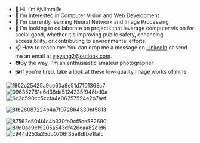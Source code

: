 - 👋 Hi, I’m @Jimmi1e
- 👀 I’m interested in Computer Vision and Web Development
- 🌱 I’m currently learning Neural Network and Image Processing
- 💞️ I’m looking to collaborate on projects that leverage computer vision for social good, whether it's improving public safety, enhancing accessibility, or contributing to environmental efforts.
- 📫 How to reach me: You can drop me a message on [LinkedIn](www.linkedin.com/in/jiaxi-yang-8249aa291) or send me an email at yjxyang2@outlook.com.
- 📷By the way, I'm an enthusiastic amateur photographer
- 🖼️If you're tired, take a look at these low-quality image works of mine

![f902c25425a9ce60a8e51d7101368c7](https://github.com/Jimmi1e/Jimmi1e/assets/144962751/5aed0d4f-2748-47ab-95bc-5ad38e07f1eb)
![096352761e6d38da5124235f946bd0a](https://github.com/Jimmi1e/Jimmi1e/assets/144962751/ce275a62-ad9a-426f-aaa3-e07ba3da8bcb)
![6c2d590cc5ccfa4e06257594e2b7aef](https://github.com/Jimmi1e/Jimmi1e/assets/144962751/bbc77c53-0b04-4161-ae84-f971c4268f5b)

![8fb26087224b4a7f0728b4330bf5813](https://github.com/Jimmi1e/Jimmi1e/assets/144962751/dcdf64ee-6565-4839-9910-ed70543a1e9d)

![87562e504f4c4b330fe0cf5ce582690](https://github.com/Jimmi1e/Jimmi1e/assets/144962751/893adff0-5106-4b28-a8b7-69e3cd3de61f)
![89d0ae9ef9205a543df426caa82c1d6](https://github.com/Jimmi1e/Jimmi1e/assets/144962751/20cc3b47-eb71-4850-9e92-31c361c471d0)
![c944d253a25db0706f35e8dfbe1fafc](https://github.com/Jimmi1e/Jimmi1e/assets/144962751/071e2d69-e124-4e48-b255-4dc01073582a)






<!---
✨ Jimmi1e ✨
--->
